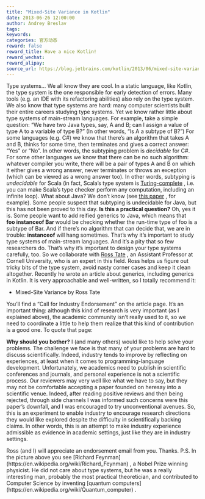 ```yaml
---
title: "Mixed-Site Variance in Kotlin"
date: 2013-06-26 12:00:00
author: Andrey Breslav
tags:
keywords:
categories: 官方动态
reward: false
reward_title: Have a nice Kotlin!
reward_wechat:
reward_alipay:
source_url: https://blog.jetbrains.com/kotlin/2013/06/mixed-site-variance-in-kotlin/
---
```


<img alt="" class="alignleft" data-recalc-dims="1" src="https://i2.wp.com/www.geoffwilkins.net/images/feynman/feynman-blackboard.jpg?resize=360%2C272&amp;ssl=1"/>Type systems… We all know they are cool. In a static language, like Kotlin, the type system is the one responsible for early detection of errors. Many tools (e.g. an IDE with its refactoring abilities) also rely on the type system.
We also know that type systems are hard: many computer scientists built their entire careers studying type systems. Yet we know rather little about type systems of main-stream languages.<span id="more-1112"></span>
For example, take a simple question: “We have two Java types, say, A and B; can I assign a value of type A to a variable of type B?” (In other words, “Is A a subtype of B?”) For some languages (e.g. C#) we know that there’s an algorithm that takes A and B, thinks for some time, then terminates and gives a correct answer: “Yes” or “No”. In other words, the subtyping problem is <em>decidable</em> for C#. For some other languages we know that there can be no such algorithm: whatever compiler you write, there will be a pair of types A and B on which it either gives a wrong answer, never terminates or throws an exception (which can be viewed as a wrong answer too). In other words, subtyping is <em>undecidable</em> for Scala (in fact, Scala’s type system is  [Turing-complete](http://michid.wordpress.com/2010/01/29/scala-type-level-encoding-of-the-ski-calculus/) , i.e. you can make Scala’s type checker perform any computation, including an infinite loop).
What about Java? We don’t know (see  [this paper](http://www.cs.cornell.edu/~ross/publications/tamewild/) , for example). Some people suspect that subtyping is undecidable for Java, but this has not been proved to this day. <strong>Is this a practical question?</strong> Oh, yes it is. Some people want to add reified generics to Java, which means that <strong>foo instanceof Bar </strong>would be checking whether the run-time type of foo is a subtype of Bar. And if there’s no algorithm that can decide that, we are in trouble: <strong>instanceof</strong> will hang sometimes.
That’s why it’s important to study type systems of main-stream languages. And it’s a pity that so few researchers do.
That’s why it’s important to design your type systems carefully, too. So we collaborate with  [Ross Tate](http://www.cs.cornell.edu/~ross/) , an Assistant Professor at Cornell University, who is an expert in this field. Ross helps us figure out tricky bits of the type system, avoid nasty corner cases and keep it clean altogether. Recently he wrote an article about generics, including generics in Kotlin. It is very approachable and well-written, so I totally recommend it:

* Mixed-Site Variance by Ross Tate

You’ll find a “Call for Industry Endorsement” on the article page. It’s an important thing: although this kind of research is very important (as I explained above), the academic community isn’t really used to it, so we need to coordinate a little to help them realize that this kind of contribution is a good one. To quote that page:
<p><strong>Why should you bother?</strong> I (and many others) would like to help solve your problems. The challenge we face is that many of your problems are hard to discuss scientifically. Indeed, industry tends to improve by reflecting on experiences, at least when it comes to programming-language development. Unfortunately, we academics need to publish in scientific conferences and journals, and personal experience is not a scientific process. Our reviewers may very well like what we have to say, but they may not be comfortable accepting a paper founded on heresay into a scientific venue. Indeed, after reading positive reviews and then being rejected, through side channels I was informed such concerns were this paper’s downfall, and I was encouraged to try unconventional avenues. So, this is an experiment to enable industry to encourage research directions they would like explored despite the difficulty in scientifically backing claims. In other words, this is an attempt to make industry experience admissible as evidence in academic settings, just like they are in industry settings.</p>
Ross (and I) will appreciate an endorsement email from you.
Thanks.
P.S. In the picture above you see  [Richard Feynman](https://en.wikipedia.org/wiki/Richard_Feynman) , a Nobel Prize winning physicist. He did not care about type systems, but he was a really interesting man, probably the most practical theoretician, and contributed to Computer Science by inventing  [quantum computers](https://en.wikipedia.org/wiki/Quantum_computer) .
